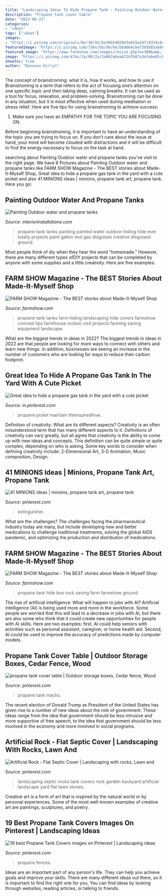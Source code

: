 ```yaml
---
title: "Landscaping Ideas To Hide Propane Tank : Painting Outdoor Water And Propane Tanks"
description: "Propane tank cover table"
date: "2023-09-23"
categories:
- "ideas"
tags: ["ideas"]
images:
- "https://i.pinimg.com/originals/be/30/92/be30924020d3e829a28f19354c0c08e6.jpg"
featuredImage: "https://i.pinimg.com/736x/bb/d0/64/bbd064cbe7385685ab06c24bb69e50f7.jpg"
featured_image: "https://www.farmshow.com/images/resize.php?w=300&amp;img=/images/articles/38/2/30981_l.jpg"
image: "https://i.pinimg.com/474x/2a/00/2a/2a002a6ea6216fb87a3e5abe01cbf94d--minion-fire-extinguisher.jpg"
ShowToc: true
author: "Donavon Kirlin"
---
```



The concept of brainstroming: what it is, how it works, and how to use it
Brainstroming is a term that refers to the act of focusing one’s attention on one specific topic and then taking deep, calming breaths. It can be used as a tool for focus, relaxation, and problem-solving. Brainstroming can be done in any situation, but it is most effective when used during meditation or stress relief. Here are five tips for using brainstroming to achieve success:
1. Make sure you have an EMPATHY FOR THE TOPIC YOU ARE FOCUSING ON.

Before beginning brainstroming, it is important to have an understanding of the topic you are trying to focus on. If you don’t care about the issue at hand, your mind will become clouded with distractions and it will be difficult to find the energy necessary to focus on the task at hand.

	

		
searching about Painting Outdoor water and propane tanks you've visit to the right page. We have 8 Pictures about Painting Outdoor water and propane tanks like FARM SHOW Magazine - The BEST stories about Made-It-Myself Shop, Great idea to hide a propane gas tank in the yard with a cute picket and also 41 MINIONS ideas | minions, propane tank art, propane tank. Here you go:
		
    
## Painting Outdoor Water And Propane Tanks

<img loading=lazy src="http://www.interiorinstallations.com/images/project_images/darwin_tanks/darwin_tanks_7.jpg" onerror="this.onerror=null;this.src='https://tse4.mm.bing.net/th?id=OIP.zbzC06Sol7ISUTBwwDng1AHaFA&amp;pid=15.1';" alt="Painting Outdoor water and propane tanks">

_Source: interiorinstallations.com_

>propane tank tanks painting painted water outdoor hiding hide ever totally projects paint gallon end gas disguises creative disguised ground. 

	

Most people think of diy when they hear the word “homemade.” However, there are many different types ofDIY projects that can be completed by anyone with some supplies and a little creativity. Here are five examples:

    
## FARM SHOW Magazine - The BEST Stories About Made-It-Myself Shop

<img loading=lazy src="https://www.farmshow.com/images/resize.php?w=300&amp;img=/images/articles/38/2/30981_l.jpg" onerror="this.onerror=null;this.src='https://tse1.mm.bing.net/th?id=OIP.ACQymba5V9QF_UgEVWAH4AAAAA&amp;pid=15.1';" alt="FARM SHOW Magazine - The BEST stories about Made-It-Myself Shop">

_Source: farmshow.com_

>propane tank tanks farm hiding landscaping hide covers farmshow conceal tips farmhouse rockon visit projects farming saving equipment landscape. 

	

What are the biggest trends in ideas in 2022?
The biggest trends in ideas in 2022 are that people are looking for more ways to connect with others and learn new things. In addition, businesses are seeing an increase in the number of customers who are looking for ways to reduce their carbon footprint.

    
## Great Idea To Hide A Propane Gas Tank In The Yard With A Cute Picket

<img loading=lazy src="https://i.pinimg.com/736x/0f/cd/01/0fcd0155cfe5e284969c5d108d33ebd6.jpg" onerror="this.onerror=null;this.src='https://tse3.mm.bing.net/th?id=OIP.aFESEyjByX1uJqj1E6Xz9QHaLH&amp;pid=15.1';" alt="Great idea to hide a propane gas tank in the yard with a cute picket">

_Source: in.pinterest.com_

>propane picket maintain theinspiredhive. 

	

Definition of creativity: What are its different aspects?
Creativity is an often misunderstood term that has many different aspects to it. Definitions of creativity can vary greatly, but all agree that creativity is the ability to come up with new ideas and concepts. This definition can be quite simple or quite complex, depending on who is asking. Some key words to consider when defining creativity include: 2-Dimensional Art, 3-D Animation, Music composition, Design.

    
## 41 MINIONS Ideas | Minions, Propane Tank Art, Propane Tank

<img loading=lazy src="https://i.pinimg.com/474x/2a/00/2a/2a002a6ea6216fb87a3e5abe01cbf94d--minion-fire-extinguisher.jpg" onerror="this.onerror=null;this.src='https://tse1.mm.bing.net/th?id=OIP.yMR83D4WFm-zvzZdqWch_gAAAA&amp;pid=15.1';" alt="41 MINIONS ideas | minions, propane tank art, propane tank">

_Source: pinterest.com_

>extinguisher. 

	

What are the challenges?
The challenges facing the pharmaceutical industry today are many, but include developing new and better medications to challenge traditional treatments, solving the global AIDS pandemic, and optimizing the production and distribution of medications.

    
## FARM SHOW Magazine - The BEST Stories About Made-It-Myself Shop

<img loading=lazy src="https://www.farmshow.com/images/articles/34/4/9703_l.jpg" onerror="this.onerror=null;this.src='https://tse4.mm.bing.net/th?id=OIP.884ABC6jtmFbhNTbPkDr0wHaFh&amp;pid=15.1';" alt="FARM SHOW Magazine - The BEST stories about Made-It-Myself Shop">

_Source: farmshow.com_

>propane tank hide box rock saving farm farmshow ground. 

	

The rise of artificial intelligence: What will happen to jobs with AI?
Artificial intelligence (AI) is being used more and more in the workforce. Some people are worried that this will lead to a decrease in jobs with AI, but there are also some who think that it could create new opportunities for people with AI skills. Here are two examples: first, AI could help seniors with activities such as personal assistant, caregiver, or home health aid. Second, AI could be used to improve the accuracy of predictions made by computer models.

    
## Propane Tank Cover Table | Outdoor Storage Boxes, Cedar Fence, Wood

<img loading=lazy src="https://i.pinimg.com/736x/7a/03/ac/7a03acef9d072bb661ac09f9fc5bac08.jpg" onerror="this.onerror=null;this.src='https://tse3.mm.bing.net/th?id=OIP.usHVnrXHN9nZkFlJUYs80wHaHa&amp;pid=15.1';" alt="propane tank cover table | Outdoor storage boxes, Cedar fence, Wood">

_Source: pinterest.com_

>propane tank macks. 

	

The recent election of Donald Trump as President of the United States has given rise to a number of new ideas about the role of government. These ideas range from the idea that government should be less intrusive and more supportive of free speech, to the idea that government should be less involved in the economy and more involved in social programs.

    
## Artificial Rock - Flat Septic Cover | Landscaping With Rocks, Lawn And

<img loading=lazy src="https://i.pinimg.com/originals/be/30/92/be30924020d3e829a28f19354c0c08e6.jpg" onerror="this.onerror=null;this.src='https://tse2.mm.bing.net/th?id=OIP.WuShfUSq3s5onW3QMtIuqQHaHa&amp;pid=15.1';" alt="Artificial Rock - Flat Septic Cover | Landscaping with rocks, Lawn and">

_Source: pinterest.com_

>landscaping septic rocks tank covers rock garden backyard artificial landscape yard flat lawn stones. 

	

Creative art is a form of art that is inspired by the natural world or by personal experiences. Some of the most well-known examples of creative art are paintings, sculptures, and poetry.

    
## 19 Best Propane Tank Covers Images On Pinterest | Landscaping Ideas

<img loading=lazy src="https://i.pinimg.com/736x/bb/d0/64/bbd064cbe7385685ab06c24bb69e50f7.jpg" onerror="this.onerror=null;this.src='https://tse4.mm.bing.net/th?id=OIP.IH71pUBBJZVvOupFh1mS6QHaFj&amp;pid=15.1';" alt="19 best Propane Tank Covers images on Pinterest | Landscaping ideas">

_Source: pinterest.com_

>propane fences. 

	

Ideas are an important part of any person's life. They can help you achieve goals and improve your skills. There are many different ideas out there, so it is important to find the right one for you. You can find ideas by looking through websites, reading articles, or talking to friends.

